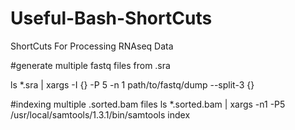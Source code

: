 # Useful-Bash-ShortCuts
ShortCuts For Processing RNAseq Data

#generate multiple fastq files from .sra


ls *.sra | xargs -I {} -P 5 -n 1 path/to/fastq/dump --split-3 {} 

#indexing multiple .sorted.bam files
ls *.sorted.bam | xargs -n1 -P5 /usr/local/samtools/1.3.1/bin/samtools index

